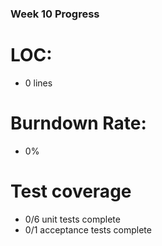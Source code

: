 ### Week 10 Progress

# LOC:
- 0 lines

# Burndown Rate:
- 0%

# Test coverage
- 0/6 unit tests complete
- 0/1 acceptance tests complete